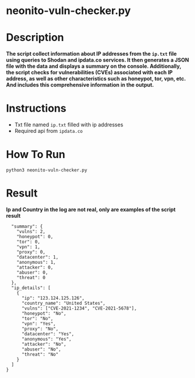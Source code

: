 # neonito-vuln-checker.py

# Description
**The script collect information about IP addresses from the `ip.txt` file using queries to Shodan and ipdata.co services. It then generates a JSON file with the data and displays a summary on the console. Additionally, the script checks for vulnerabilities (CVEs) associated with each IP address, as well as other characteristics such as honeypot, tor, vpn, etc. And includes this comprehensive information in the output.**

# Instructions
- Txt file named `ip.txt` filled with ip addresses
- Required api from `ipdata.co`

# How To Run
`python3 neonito-vuln-checker.py`

# Result 

**Ip and Country in the log are not real, only are examples of the script result**

```{
  "summary": {
    "vulns": 2,
    "honeypot": 0,
    "tor": 0,
    "vpn": 1,
    "proxy": 0,
    "datacenter": 1,
    "anonymous": 1,
    "attacker": 0,
    "abuser": 0,
    "threat": 0
  },
  "ip_details": [
    {
      "ip": "123.124.125.126",
      "country_name": "United States",
      "vulns": ["CVE-2021-1234", "CVE-2021-5678"],
      "honeypot": "No",
      "tor": "No",
      "vpn": "Yes",
      "proxy": "No",
      "datacenter": "Yes",
      "anonymous": "Yes",
      "attacker": "No",
      "abuser": "No",
      "threat": "No"
    }
  ]
}
